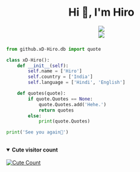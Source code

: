 <h1 align="center">Hi 👋, I'm Hiro</h1>
<div align="center">
<img src="https://github-readme-stats.vercel.app/api?username=xD-Hiro&theme=react&show_icons=true&count_private=true">
</div>
<div align="center">
<img src="https://github-readme-stats.vercel.app/api/top-langs/?username=xD-Hiro&theme=tokyonight&layout=compact&langs_count=5">
</div>

###

```python
from github.xD-Hiro.db import quote

class xD-Hiro():
    def __init__(self):
        self.name = ['Hiro']
        self.country = ['India']
        self.language = ['Hindi', 'English']

    def quotes(quote):
        if quote.Quotes == None:
            quote.Quotes.add('Hehe.')
            return quotes
        else:
            print(quote.Quotes)

print('See you again👋')
```

##
<details open>
<summary><b>Cute visitor count</b></summary>
<br>
<a href="https://t.me/DIPESH_XD"><img alt="Cute Count" src="https://count.getloli.com/get/@yoga?theme=rule34" /></a>
</details>
